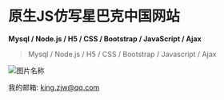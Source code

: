 # 原生JS仿写星巴克中国网站
**Mysql / Node.js / H5 / CSS / Bootstrap / JavaScript / Ajax**
>Mysql
> / Node.js
> / H5
> / CSS
> / Bootstrap
> / Javascript
> / Ajax

        

![图片名称](https://www.starbucks.com.cn/assets/images/logo.svg) 


我的邮箱: king.zjw@qq.com
